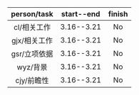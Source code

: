 |person/task|start--end|finish|
|:---------:|:--------:|:----:|
|cl/相关工作|3.16--3.21|No|
|gjx/相关工作|3.16--3.21|No|
|gsr/立项依据|3.16--3.21|No|
|wyz/背景|3.16--3.21|No|
|cjy/前瞻性|3.16--3.21|No|
